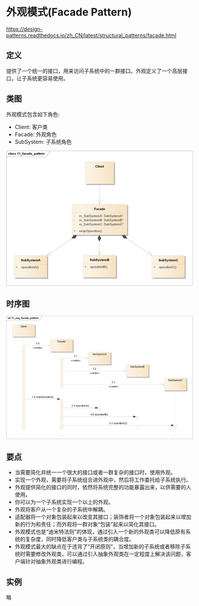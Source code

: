 # 外观模式(Facade Pattern)

<https://design-patterns.readthedocs.io/zh_CN/latest/structural_patterns/facade.html>

## 定义

提供了一个统一的接口，用来访问子系统中的一群接口。外观定义了一个高层接口，让子系统更容易使用。

## 类图

外观模式包含如下角色:

-   Client: 客户类
-   Facade: 外观角色
-   SubSystem: 子系统角色

![image](../../_static/11_facade_pattern.jpg)

## 时序图

![image](../../_static/11_seq_facade_pattern.jpg)

## 要点

-   当需要简化并统一一个很大的接口或者一群复杂的接口时，使用外观。
-   实现一个外观，需要将子系统组合进外观中，然后将工作委托给子系统执行。
-   外观提供简化的接口的同时，依然将系统完整的功能暴露出来，以供需要的人使用。
-   你可以为一个子系统实现一个以上的外观。
-   外观将客户从一个复杂的子系统中解耦。
-   适配器将一个对象包装起来以改变其接口；装饰者将一个对象包装起来以增加新的行为和责任；而外观将一群对象“包装”起来以简化其接口。
-   外观模式也是“迪米特法则”的体现，通过引入一个新的外观类可以降低原有系统的复杂度，同时降低客户类与子系统类的耦合度。
-   外观模式最大的缺点在于违背了“开闭原则”，当增加新的子系统或者移除子系统时需要修改外观类，可以通过引入抽象外观类在一定程度上解决该问题，客户端针对抽象外观类进行编程。

## 实例

略

